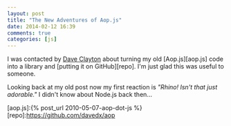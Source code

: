 ```yaml
---
layout: post
title: "The New Adventures of Aop.js"
date: 2014-02-12 16:39
comments: true
categories: [js]
---
```


I was contacted by [Dave Clayton][redskyforge] about turning my old
[Aop.js][aop.js] code into a library and
[putting it on GitHub][repo]. I'm just glad this was useful to
someone.

Looking back at my old post now my first reaction is *"Rhino! Isn't
that just adorable."* I didn't know about Node.js back then...

[redskyforge]:https://twitter.com/redskyforge
[aop.js]:{% post_url 2010-05-07-aop-dot-js %}
[repo]:https://github.com/davedx/aop
